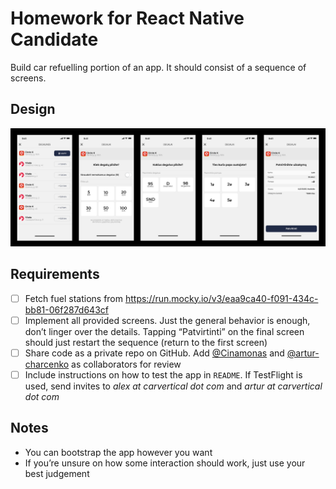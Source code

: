 # Homework for React Native Candidate

Build car refuelling portion of an app. It should consist of a sequence of screens.

## Design

<img src="./screenshots/screens.png" alt="Screens" />

## Requirements

- [ ] Fetch fuel stations from https://run.mocky.io/v3/eaa9ca40-f091-434c-bb81-06f287d643cf
- [ ] Implement all provided screens. Just the general behavior is enough, don’t linger over the details. Tapping “Patvirtinti” on the final screen should just restart the sequence (return to the first screen)
- [ ] Share code as a private repo on GitHub. Add [@Cinamonas](https://github.com/Cinamonas) and [@artur-charcenko](https://github.com/artur-charcenko) as collaborators for review
- [ ] Include instructions on how to test the app in `README`. If TestFlight is used, send invites to _alex at carvertical dot com_ and _artur at carvertical dot com_

## Notes

- You can bootstrap the app however you want
- If you’re unsure on how some interaction should work, just use your best judgement
